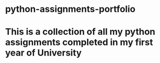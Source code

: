 # python-assignments-portfolio
# This is a collection of all my python assignments completed in my first year of University

